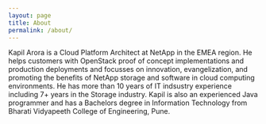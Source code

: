 ```yaml
---
layout: page
title: About
permalink: /about/
---
```

Kapil Arora is a Cloud Platform Architect at NetApp in the EMEA region. He helps customers with OpenStack proof of concept implementations and production deployments and focusses on innovation, evangelization, and promoting the benefits of NetApp storage and software in cloud computing environments. He has more than 10 years of IT indsustry experience including 7+ years in the Storage industry. Kapil is also an experienced Java programmer and has a Bachelors degree in Information Technology from Bharati Vidyapeeth College of Engineering, Pune.
